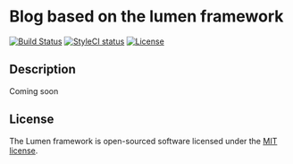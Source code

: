 # Blog based on the lumen framework

[![Build Status](https://travis-ci.org/DenSul/codebug.ru.svg?branch=master)](https://travis-ci.org/DenSul/codebug.ru)
[![StyleCI status](https://github.styleci.io/repos/178273728/shield)](https://github.styleci.io/repos/178273728)
[![License](https://poser.pugx.org/laravel/lumen-framework/license.svg)](https://packagist.org/packages/laravel/lumen-framework)

## Description

Coming soon

## License

The Lumen framework is open-sourced software licensed under the [MIT license](https://opensource.org/licenses/MIT).
